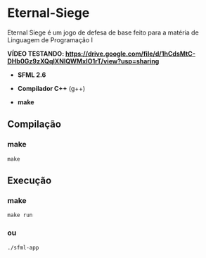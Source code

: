 # Eternal-Siege
Eternal Siege é um jogo de defesa de base feito para a matéria de Linguagem de Programação I

**VÍDEO TESTANDO: https://drive.google.com/file/d/1hCdsMtC-DHb0Gz9zXQqlXNIQWMxIO1rT/view?usp=sharing**

- **SFML 2.6**

- **Compilador C++** (g++)

- **make**


## Compilação
### make
```
make
```

## Execução
### make
```
make run
```
### ou
```
./sfml-app
```
